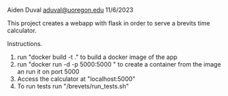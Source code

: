 Aiden Duval
aduval@uoregon.edu
11/6/2023

This project creates a webapp with flask in order to serve a brevits time calculator.

Instructions.
1) run "docker build -t <somename> ." to build a docker image of the app
2) run "docker run -d -p 5000:5000 <somename>" to create a container from the <somename> image an run it on port 5000
3) Access the calculator at "localhost:5000"
4) To run tests run "/brevets/run_tests.sh" 